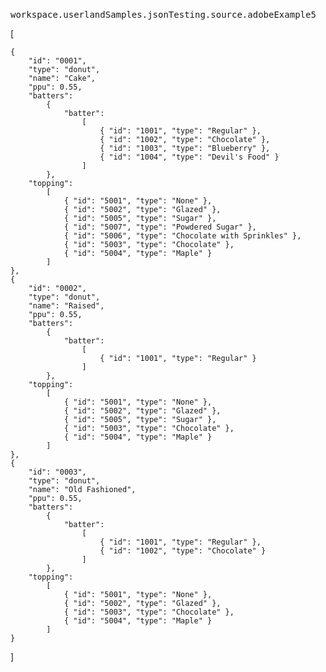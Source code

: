 ### 
<pre>
workspace.userlandSamples.jsonTesting.source.adobeExample5
</pre>[	{		"id": "0001",		"type": "donut",		"name": "Cake",		"ppu": 0.55,		"batters":			{				"batter":					[						{ "id": "1001", "type": "Regular" },						{ "id": "1002", "type": "Chocolate" },						{ "id": "1003", "type": "Blueberry" },						{ "id": "1004", "type": "Devil's Food" }					]			},		"topping":			[				{ "id": "5001", "type": "None" },				{ "id": "5002", "type": "Glazed" },				{ "id": "5005", "type": "Sugar" },				{ "id": "5007", "type": "Powdered Sugar" },				{ "id": "5006", "type": "Chocolate with Sprinkles" },				{ "id": "5003", "type": "Chocolate" },				{ "id": "5004", "type": "Maple" }			]	},	{		"id": "0002",		"type": "donut",		"name": "Raised",		"ppu": 0.55,		"batters":			{				"batter":					[						{ "id": "1001", "type": "Regular" }					]			},		"topping":			[				{ "id": "5001", "type": "None" },				{ "id": "5002", "type": "Glazed" },				{ "id": "5005", "type": "Sugar" },				{ "id": "5003", "type": "Chocolate" },				{ "id": "5004", "type": "Maple" }			]	},	{		"id": "0003",		"type": "donut",		"name": "Old Fashioned",		"ppu": 0.55,		"batters":			{				"batter":					[						{ "id": "1001", "type": "Regular" },						{ "id": "1002", "type": "Chocolate" }					]			},		"topping":			[				{ "id": "5001", "type": "None" },				{ "id": "5002", "type": "Glazed" },				{ "id": "5003", "type": "Chocolate" },				{ "id": "5004", "type": "Maple" }			]	}]
